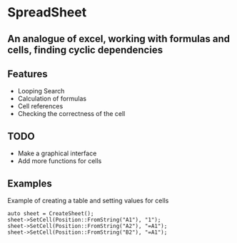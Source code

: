 # SpreadSheet
## An analogue of excel, working with formulas and cells, finding cyclic dependencies


## Features
+ Looping Search
+ Сalculation of formulas
+ Сell references
+ Checking the correctness of the cell

## TODO
+ Make a graphical interface
+ Add more functions for cells

## Examples
Example of creating a table and setting values for cells
```
auto sheet = CreateSheet();
sheet->SetCell(Position::FromString("A1"), "1");
sheet->SetCell(Position::FromString("A2"), "=A1");
sheet->SetCell(Position::FromString("B2"), "=A1");
```



